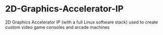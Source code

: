 # 2D-Graphics-Accelerator-IP
2D Graphics Accelerator IP (with a full Linux software stack) used to create custom video game consoles and arcade machines

